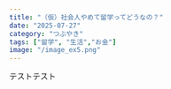 ```yaml
---
title: "（仮）社会人やめて留学ってどうなの？"
date: "2025-07-27"
category: "つぶやき"
tags: ["留学", "生活","お金"]
image: "/image_ex5.png"
---
```


テストテスト